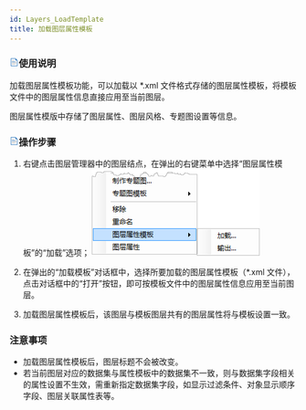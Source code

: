 ```yaml
---
id: Layers_LoadTemplate
title: 加载图层属性模板
---
```

### ![](../../img/read.gif)使用说明

加载图层属性模板功能，可以加载以 *.xml 文件格式存储的图层属性模板，将模板文件中的图层属性信息直接应用至当前图层。

图层属性模版中存储了图层属性、图层风格、专题图设置等信息。

### ![](../../img/read.gif)操作步骤

1. 右键点击图层管理器中的图层结点，在弹出的右键菜单中选择“图层属性模板”的“加载”选项；
![](img/LayerTemplate.png)  
 
2. 在弹出的“加载模板”对话框中，选择所要加载的图层属性模板（*.xml 文件），点击对话框中的“打开”按钮，即可按模板文件中的图层属性信息应用至当前图层。
3. 加载图层属性模板后，该图层与模板图层共有的图层属性将与模板设置一致。

### 注意事项

* 加载图层属性模板后，图层标题不会被改变。
* 若当前图层对应的数据集与属性模板中的数据集不一致，则与数据集字段相关的属性设置不生效，需重新指定数据集字段，如显示过滤条件、对象显示顺序字段、图层关联属性表等。

